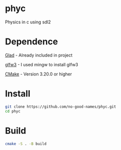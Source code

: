# phyc
Physics in c using sdl2

# Dependence

[Glad](https://glad.dav1d.de/) - Already included in project

[glfw3](https://www.glfw.org/download.html) - I used mingw to install glfw3

[CMake](https://cmake.org/download/) - Version 3.20.0 or higher

# Install
```bash
git clone https://github.com/no-good-names/phyc.git
cd phyc
```

# Build
```bash
cmake -S . -B build
```
